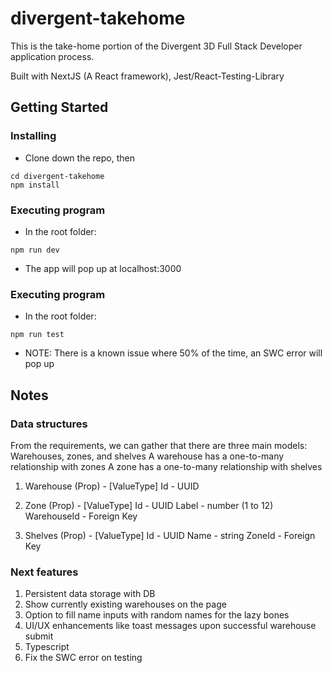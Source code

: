 # divergent-takehome

This is the take-home portion of the Divergent 3D Full Stack Developer application process.

Built with NextJS (A React framework), Jest/React-Testing-Library

## Getting Started

### Installing

* Clone down the repo, then
```
cd divergent-takehome
npm install
```

### Executing program

* In the root folder:
```
npm run dev
```
* The app will pop up at localhost:3000

### Executing program

* In the root folder:
```
npm run test
```
* NOTE: There is a known issue where 50% of the time, an SWC error will pop up

## Notes

### Data structures

From the requirements, we can gather that there are three main models: Warehouses, zones, and shelves
A warehouse has a one-to-many relationship with zones
A zone has a one-to-many relationship with shelves

1. Warehouse
(Prop) - [ValueType]
Id - UUID

2. Zone
(Prop) - [ValueType]
Id - UUID
Label - number (1 to 12)
WarehouseId - Foreign Key

3. Shelves
(Prop) - [ValueType]
Id - UUID
Name - string
ZoneId - Foreign Key

### Next features

1. Persistent data storage with DB
2. Show currently existing warehouses on the page
3. Option to fill name inputs with random names for the lazy bones
4. UI/UX enhancements like toast messages upon successful warehouse submit
5. Typescript
6. Fix the SWC error on testing
